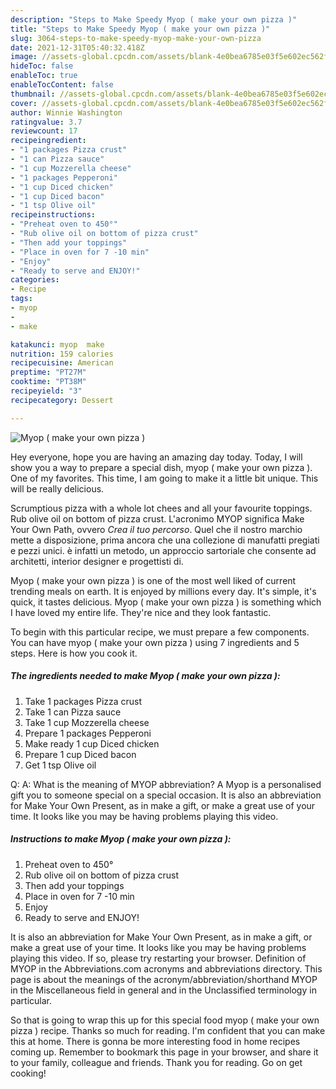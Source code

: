 ```yaml
---
description: "Steps to Make Speedy Myop ( make your own pizza )"
title: "Steps to Make Speedy Myop ( make your own pizza )"
slug: 3064-steps-to-make-speedy-myop-make-your-own-pizza
date: 2021-12-31T05:40:32.418Z
image: //assets-global.cpcdn.com/assets/blank-4e0bea6785e03f5e602ec562f230caae08da540cada707380b4fe1bbebba43da.png
hideToc: false
enableToc: true
enableTocContent: false
thumbnail: //assets-global.cpcdn.com/assets/blank-4e0bea6785e03f5e602ec562f230caae08da540cada707380b4fe1bbebba43da.png
cover: //assets-global.cpcdn.com/assets/blank-4e0bea6785e03f5e602ec562f230caae08da540cada707380b4fe1bbebba43da.png
author: Winnie Washington
ratingvalue: 3.7
reviewcount: 17
recipeingredient:
- "1 packages Pizza crust"
- "1 can Pizza sauce"
- "1 cup Mozzerella cheese"
- "1 packages Pepperoni"
- "1 cup Diced chicken"
- "1 cup Diced bacon"
- "1 tsp Olive oil"
recipeinstructions:
- "Preheat oven to 450°"
- "Rub olive oil on bottom of pizza crust"
- "Then add your toppings"
- "Place in oven for 7 -10 min"
- "Enjoy"
- "Ready to serve and ENJOY!"
categories:
- Recipe
tags:
- myop
- 
- make

katakunci: myop  make 
nutrition: 159 calories
recipecuisine: American
preptime: "PT27M"
cooktime: "PT38M"
recipeyield: "3"
recipecategory: Dessert

---
```



![Myop ( make your own pizza )](//assets-global.cpcdn.com/assets/blank-4e0bea6785e03f5e602ec562f230caae08da540cada707380b4fe1bbebba43da.png)

Hey everyone, hope you are having an amazing day today. Today, I will show you a way to prepare a special dish, myop ( make your own pizza ). One of my favorites. This time, I am going to make it a little bit unique. This will be really delicious.

Scrumptious pizza with a whole lot chees and all your favourite toppings. Rub olive oil on bottom of pizza crust. L&#39;acronimo MYOP significa Make Your Own Path, ovvero *Crea il tuo percorso*. Quel che il nostro marchio mette a disposizione, prima ancora che una collezione di manufatti pregiati e pezzi unici. è infatti un metodo, un approccio sartoriale che consente ad architetti, interior designer e progettisti di.

Myop ( make your own pizza ) is one of the most well liked of current trending meals on earth. It is enjoyed by millions every day. It's simple, it's quick, it tastes delicious. Myop ( make your own pizza ) is something which I have loved my entire life. They're nice and they look fantastic.


To begin with this particular recipe, we must prepare a few components. You can have myop ( make your own pizza ) using 7 ingredients and 5 steps. Here is how you cook it.

<!--inarticleads1-->

##### The ingredients needed to make Myop ( make your own pizza ):

1. Take 1 packages Pizza crust
1. Take 1 can Pizza sauce
1. Take 1 cup Mozzerella cheese
1. Prepare 1 packages Pepperoni
1. Make ready 1 cup Diced chicken
1. Prepare 1 cup Diced bacon
1. Get 1 tsp Olive oil


Q: A: What is the meaning of MYOP abbreviation? A Myop is a personalised gift you to someone special on a special occasion. It is also an abbreviation for Make Your Own Present, as in make a gift, or make a great use of your time. It looks like you may be having problems playing this video. 

<!--inarticleads2-->

##### Instructions to make Myop ( make your own pizza ):

1. Preheat oven to 450°
1. Rub olive oil on bottom of pizza crust
1. Then add your toppings
1. Place in oven for 7 -10 min
1. Enjoy
1. Ready to serve and ENJOY!

It is also an abbreviation for Make Your Own Present, as in make a gift, or make a great use of your time. It looks like you may be having problems playing this video. If so, please try restarting your browser. Definition of MYOP in the Abbreviations.com acronyms and abbreviations directory. This page is about the meanings of the acronym/abbreviation/shorthand MYOP in the Miscellaneous field in general and in the Unclassified terminology in particular. 

So that is going to wrap this up for this special food myop ( make your own pizza ) recipe. Thanks so much for reading. I'm confident that you can make this at home. There is gonna be more interesting food in home recipes coming up. Remember to bookmark this page in your browser, and share it to your family, colleague and friends. Thank you for reading. Go on get cooking!
